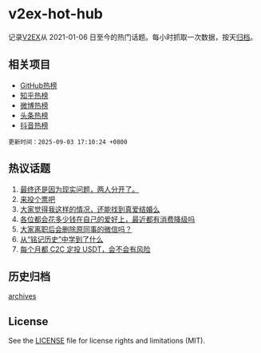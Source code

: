 # v2ex-hot-hub

 记录[V2EX](https://www.v2ex.com/)从 2021-01-06 日至今的热门话题。每小时抓取一次数据，按天[归档](archives)。
 
 ## 相关项目

- [GitHub热榜](https://github.com/snaildev/github-hot-hub)
- [知乎热榜](https://github.com/snaildev/zhihu-hot-hub)
- [微博热榜](https://github.com/snaildev/weibo-hot-hub)
- [头条热榜](https://github.com/snaildev/toutiao-hot-hub)
- [抖音热榜](https://github.com/snaildev/douyin-hot-hub)


 `更新时间：2025-09-03 17:10:24 +0800`

## 热议话题

1. [最终还是因为现实问题，两人分开了。](https://www.v2ex.com/t/1156743)
1. [来投个票吧](https://www.v2ex.com/t/1156704)
1. [大家觉得我这样的情况，还能找到真爱结婚么](https://www.v2ex.com/t/1156760)
1. [各位都会花多少钱在自己的爱好上，最近都有消费降级吗](https://www.v2ex.com/t/1156627)
1. [大家离职后会删除原同事的微信吗？](https://www.v2ex.com/t/1156780)
1. [从“铭记历史”中学到了什么](https://www.v2ex.com/t/1156762)
1. [每个月都 C2C 定投 USDT，会不会有风险](https://www.v2ex.com/t/1156731)

## 历史归档

[archives](archives)

## License

See the [LICENSE](LICENSE) file for license rights and limitations (MIT).
